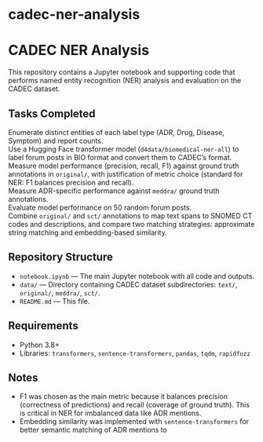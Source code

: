 # cadec-ner-analysis

# CADEC NER Analysis

This repository contains a Jupyter notebook and supporting code that performs named entity recognition (NER) analysis and evaluation on the CADEC dataset.

## Tasks Completed
 Enumerate distinct entities of each label type (ADR, Drug, Disease, Symptom) and report counts.  
 Use a Hugging Face transformer model (`d4data/biomedical-ner-all`) to label forum posts in BIO format and convert them to CADEC’s format.  
 Measure model performance (precision, recall, F1) against ground truth annotations in `original/`, with justification of metric choice (standard for NER: F1 balances precision and   recall).  
 Measure ADR-specific performance against `meddra/` ground truth annotations.  
 Evaluate model performance on 50 random forum posts.  
 Combine `original/` and `sct/` annotations to map text spans to SNOMED CT codes and descriptions, and compare two matching strategies: approximate string matching and embedding-based  similarity.

## Repository Structure
- `notebook.ipynb` — The main Jupyter notebook with all code and outputs.
- `data/` — Directory containing CADEC dataset subdirectories: `text/`, `original/`, `meddra/`, `sct/`.
- `README.md` — This file.

## Requirements
- Python 3.8+
- Libraries: `transformers`, `sentence-transformers`, `pandas`, `tqdm`, `rapidfuzz`


## Notes
- F1 was chosen as the main metric because it balances precision (correctness of predictions) and recall (coverage of ground truth). This is critical in NER for imbalanced data like ADR mentions.
- Embedding similarity was implemented with `sentence-transformers` for better semantic matching of ADR mentions to
